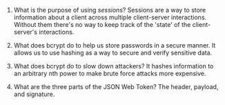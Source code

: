 <!-- Answers to the Short Answer Essay Questions go here -->

1. What is the purpose of using _sessions_?
    Sessions are a way to store information about a client across multiple client-server interactions. Without them there's no way to keep track of the 'state' of the client-server's interactions. 

2. What does bcrypt do to help us store passwords in a secure manner.
    It allows us to use hashing as a way to secure and verify sensitive data.  
3. What does bcrypt do to slow down attackers?
    It hashes information to an arbitrary nth power to make brute force attacks more expensive. 
4. What are the three parts of the JSON Web Token?
    The header, payload, and signature. 